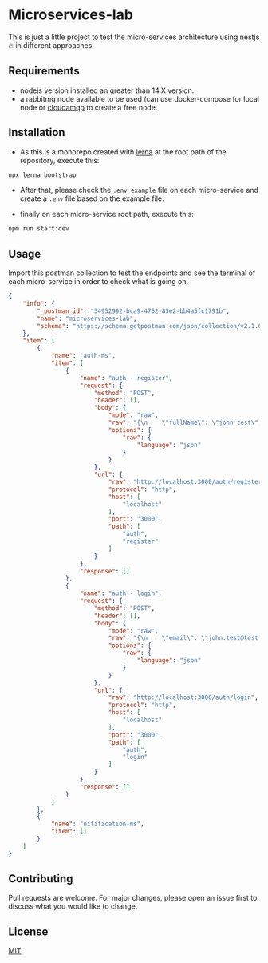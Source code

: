 # Microservices-lab

This is just a little project to test the micro-services architecture using nestjs :fire: in different approaches.

## Requirements
- nodejs version installed an greater than 14.X version.
- a rabbitmq node available to be used (can use docker-compose for local node or [cloudamqp](https://www.cloudamqp.com/) to create a free node.

## Installation

- As this is a monorepo created with [lerna](https://lerna.js.org/) at the root path of the repository, execute this:

```bash
npx lerna bootstrap
```
- After that, please check the `.env_example` file on each micro-service and create a `.env` file based on the example file.

- finally on each micro-service root path, execute this:
```bash
npm run start:dev
```

## Usage
Import this postman collection to test the endpoints and see the terminal of each micro-service in order to check what is going on.

```json
{
	"info": {
		"_postman_id": "34952992-bca9-4752-85e2-bb4a5fc1791b",
		"name": "microservices-lab",
		"schema": "https://schema.getpostman.com/json/collection/v2.1.0/collection.json"
	},
	"item": [
		{
			"name": "auth-ms",
			"item": [
				{
					"name": "auth - register",
					"request": {
						"method": "POST",
						"header": [],
						"body": {
							"mode": "raw",
							"raw": "{\n    \"fullName\": \"john test\",\n    \"email\": \"john.test@test.com\",\n    \"phoneNumber\": \"3001234567\",\n    \"password\": \"123456\"\n}",
							"options": {
								"raw": {
									"language": "json"
								}
							}
						},
						"url": {
							"raw": "http://localhost:3000/auth/register",
							"protocol": "http",
							"host": [
								"localhost"
							],
							"port": "3000",
							"path": [
								"auth",
								"register"
							]
						}
					},
					"response": []
				},
				{
					"name": "auth - login",
					"request": {
						"method": "POST",
						"header": [],
						"body": {
							"mode": "raw",
							"raw": "{\n    \"email\": \"john.test@test.com\",\n    \"password\": \"123456\"\n}",
							"options": {
								"raw": {
									"language": "json"
								}
							}
						},
						"url": {
							"raw": "http://localhost:3000/auth/login",
							"protocol": "http",
							"host": [
								"localhost"
							],
							"port": "3000",
							"path": [
								"auth",
								"login"
							]
						}
					},
					"response": []
				}
			]
		},
		{
			"name": "nitification-ms",
			"item": []
		}
	]
}
```

## Contributing
Pull requests are welcome. For major changes, please open an issue first to discuss what you would like to change.

## License
[MIT](https://choosealicense.com/licenses/mit/)